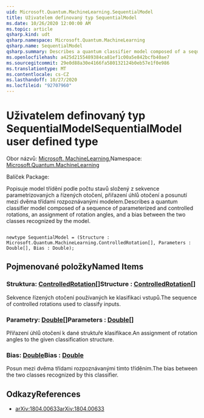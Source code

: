 ```yaml
---
uid: Microsoft.Quantum.MachineLearning.SequentialModel
title: Uživatelem definovaný typ SequentialModel
ms.date: 10/26/2020 12:00:00 AM
ms.topic: article
qsharp.kind: udt
qsharp.namespace: Microsoft.Quantum.MachineLearning
qsharp.name: SequentialModel
qsharp.summary: Describes a quantum classifier model composed of a sequence of parameterized and controlled rotations, an assignment of rotation angles, and a bias between the two classes recognized by the model.
ms.openlocfilehash: a425d2155489384ca81ef1c00a5e842bcfb40ae7
ms.sourcegitcommit: 29e0d88a30e4166fa580132124b0eb57e1f0e986
ms.translationtype: MT
ms.contentlocale: cs-CZ
ms.lasthandoff: 10/27/2020
ms.locfileid: "92707960"
---
```

# <a name="sequentialmodel-user-defined-type"></a><span data-ttu-id="f3249-102">Uživatelem definovaný typ SequentialModel</span><span class="sxs-lookup"><span data-stu-id="f3249-102">SequentialModel user defined type</span></span>

<span data-ttu-id="f3249-103">Obor názvů: [Microsoft. MachineLearning.](xref:Microsoft.Quantum.MachineLearning)</span><span class="sxs-lookup"><span data-stu-id="f3249-103">Namespace: [Microsoft.Quantum.MachineLearning](xref:Microsoft.Quantum.MachineLearning)</span></span>

<span data-ttu-id="f3249-104">Balíček [](https://nuget.org/packages/)</span><span class="sxs-lookup"><span data-stu-id="f3249-104">Package: [](https://nuget.org/packages/)</span></span>


<span data-ttu-id="f3249-105">Popisuje model třídění podle počtu stavů složený z sekvence parametrizovaných a řízených otočení, přiřazení úhlů otočení a posunutí mezi dvěma třídami rozpoznávanými modelem.</span><span class="sxs-lookup"><span data-stu-id="f3249-105">Describes a quantum classifier model composed of a sequence of parameterized and controlled rotations, an assignment of rotation angles, and a bias between the two classes recognized by the model.</span></span>

```qsharp

newtype SequentialModel = (Structure : Microsoft.Quantum.MachineLearning.ControlledRotation[], Parameters : Double[], Bias : Double);
```



## <a name="named-items"></a><span data-ttu-id="f3249-106">Pojmenované položky</span><span class="sxs-lookup"><span data-stu-id="f3249-106">Named Items</span></span>

### <a name="structure--controlledrotation"></a><span data-ttu-id="f3249-107">Struktura: [ControlledRotation](xref:Microsoft.Quantum.MachineLearning.ControlledRotation)[]</span><span class="sxs-lookup"><span data-stu-id="f3249-107">Structure : [ControlledRotation](xref:Microsoft.Quantum.MachineLearning.ControlledRotation)[]</span></span>

<span data-ttu-id="f3249-108">Sekvence řízených otočení používaných ke klasifikaci vstupů.</span><span class="sxs-lookup"><span data-stu-id="f3249-108">The sequence of controlled rotations used to classify inputs.</span></span>
### <a name="parameters--double"></a><span data-ttu-id="f3249-109">Parametry: [Double](xref:microsoft.quantum.lang-ref.double)[]</span><span class="sxs-lookup"><span data-stu-id="f3249-109">Parameters : [Double](xref:microsoft.quantum.lang-ref.double)[]</span></span>

<span data-ttu-id="f3249-110">Přiřazení úhlů otočení k dané struktuře klasifikace.</span><span class="sxs-lookup"><span data-stu-id="f3249-110">An assignment of rotation angles to the given classification structure.</span></span>
### <a name="bias--double"></a><span data-ttu-id="f3249-111">Bias: [Double](xref:microsoft.quantum.lang-ref.double)</span><span class="sxs-lookup"><span data-stu-id="f3249-111">Bias : [Double](xref:microsoft.quantum.lang-ref.double)</span></span>

<span data-ttu-id="f3249-112">Posun mezi dvěma třídami rozpoznávanými tímto tříděním.</span><span class="sxs-lookup"><span data-stu-id="f3249-112">The bias between the two classes recognized by this classifier.</span></span>

## <a name="references"></a><span data-ttu-id="f3249-113">Odkazy</span><span class="sxs-lookup"><span data-stu-id="f3249-113">References</span></span>

- [<span data-ttu-id="f3249-114">arXiv:1804.00633</span><span class="sxs-lookup"><span data-stu-id="f3249-114">arXiv:1804.00633</span></span>](https://arxiv.org/abs/1804.00633)